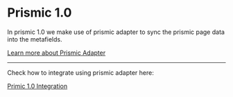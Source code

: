 # Prismic 1.0 

In prismic 1.0 we make use of prismic adapter to sync the prismic page data into the metafields.

<a class="green-link" href="/anatta-documentation/prismic-adapter">Learn more about Prismic Adapter</a>

---

<div class="block-space"></div>


Check how to integrate using prismic adapter here: 

<a class="green-link" href="/anatta-documentation/prismic-1.0-integration">Primic 1.0 Integration</a> 